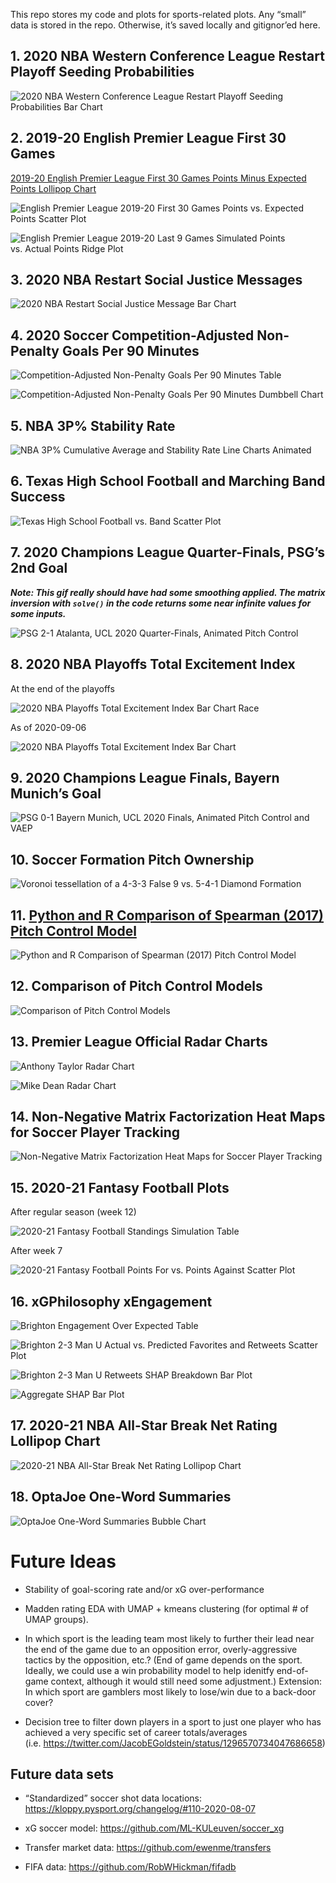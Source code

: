 
This repo stores my code and plots for sports-related plots. Any “small”
data is stored in the repo. Otherwise, it’s saved locally and
gitignor’ed here.

## 1. 2020 NBA Western Conference League Restart Playoff Seeding Probabilities

![2020 NBA Western Conference League Restart Playoff Seeding
Probabilities Bar
Chart](01-nba_seed_p/nba_seed_p.png "2020 NBA Western Conference League Restart Playoff Seeding Probabilities Bar Chart")

## 2. 2019-20 English Premier League First 30 Games

[2019-20 English Premier League First 30 Games Points Minus Expected
Points Lollipop
Chart](02-epl_since_break/epl_before_break_pts_minus_xpts.png "2019-20 English Premier League First 30 Games Points Minus Expected Points Lollipop Chart")

![English Premier League 2019-20 First 30 Games Points vs. Expected
Points Scatter
Plot](02-epl_since_break/epl_before_break_pts_vs_xpts.png "English Premier League 2019-20 First 30 Games Points vs. Expected Points Scatter Plot")

![English Premier League 2019-20 Last 9 Games Simulated Points
vs. Actual Points Ridge
Plot](02-epl_since_break/epl_after_break_pts_sim.png "English Premier League 2019-20 Last 9 Games Simulated Points vs. Actual Points Ridge Plot")

## 3. 2020 NBA Restart Social Justice Messages

![2020 NBA Restart Social Justice Message Bar
Chart](03-2020_nba_social_justice/2020_nba_social_justice.png "2020 NBA Restart Social Justice Message Bar Chart")

## 4. 2020 Soccer Competition-Adjusted Non-Penalty Goals Per 90 Minutes

![Competition-Adjusted Non-Penalty Goals Per 90 Minutes
Table](04-2020_ucl_npg90_adj/04_ucl_npg90_adj.utf8.png "Competition-Adjusted Non-Penalty Goals Per 90 Minutes Table")

![Competition-Adjusted Non-Penalty Goals Per 90 Minutes Dumbbell
Chart](04-2020_ucl_npg90_adj/ucl_npg90_adj.png "Competition-Adjusted Non-Penalty Goals Per 90 Minutes Dumbbell Chart")

## 5. NBA 3P% Stability Rate

![NBA 3P% Cumulative Average and Stability Rate Line Charts
Animated](05-nba_3fg_stability/nba_3p_stability.gif "NBA 3P% Cumulative Average and Stability Rate Line Charts Animated")

## 6. Texas High School Football and Marching Band Success

![Texas High School Football vs. Band Scatter
Plot](06-tx_hs/tx_hs_fb_band.png "Texas High School Football vs. Band Scatter Plot")

## 7. 2020 Champions League Quarter-Finals, PSG’s 2nd Goal

***Note: This gif really should have had some smoothing applied. The
matrix inversion with `solve()` in the code returns some near infinite
values for some inputs.***

![PSG 2-1 Atalanta, UCL 2020 Quarter-Finals, Animated Pitch
Control](07-2020_ucl_psg_ata/ucl_2020_psg_atl.gif "PSG 2-1 Atalanta, UCL 2020 Quarter-Finals, Animated Pitch Control")

## 8. 2020 NBA Playoffs Total Excitement Index

At the end of the playoffs

![2020 NBA Playoffs Total Excitement Index Bar Chart
Race](08-2020_nba_playoffs_excitement_index/2020_nba_playoffs_excitement_index_20201010.gif "2020 NBA Playoffs Total Excitement Index Bar Chart Race")

As of 2020-09-06

![2020 NBA Playoffs Total Excitement Index Bar
Chart](08-2020_nba_playoffs_excitement_index/2020_nba_playoffs_excitement_index_20200907.png "2020 NBA Playoffs Total Excitement Index Bar Chart")

## 9. 2020 Champions League Finals, Bayern Munich’s Goal

![PSG 0-1 Bayern Munich, UCL 2020 Finals, Animated Pitch Control and
VAEP](09-2020_ucl_psg_mun_w_vaep/ucl_2020_psg_mun.gif "PSG 0-1 Bayern Munich, UCL 2020 Finals, Animated Pitch Control and VAEP")

## 10. Soccer Formation Pitch Ownership

![Voronoi tessellation of a 4-3-3 False 9 vs. 5-4-1 Diamond
Formation](10-soccer_formations/4-3-3-falsenineattack_v_5-4-1-diamond.png "Voronoi tessellation of a 4-3-3 False 9 vs. 5-4-1 Diamond Formation")

## 11. [Python and R Comparison of Spearman (2017) Pitch Control Model](https://tonyelhabr.rbind.io/post/soccer-pitch-control-r/)

![Python and R Comparison of Spearman (2017) Pitch Control
Model](11-pitch_control_spearman/viz_pc_823_combined.png "Python and R Comparison of Spearman (2017) Pitch Control Model")

## 12. Comparison of Pitch Control Models

![Comparison of Pitch Control
Models](12-pitch_control_compare/pc_fb_v_spearman___fb_v_vor.gif "Comparison of Pitch Control Models")

## 13. Premier League Official Radar Charts

![Anthony Taylor Radar
Chart](13-soccer_refs/Anthony%20Taylor_w_logo.png "Anthony Taylor Radar Chart")

![Mike Dean Radar
Chart](13-soccer_refs/Mike%20Dean_w_logo.png "Mike Dean Radar Chart")

## 14. Non-Negative Matrix Factorization Heat Maps for Soccer Player Tracking

![Non-Negative Matrix Factorization Heat Maps for Soccer Player
Tracking](14-soccer_nnmf/viz_nnmf_dimensions_1to9_r_smooth.jpg "Non-Negative Matrix Factorization Heat Maps for Soccer Player Tracking")

## 15. 2020-21 Fantasy Football Plots

After regular season (week 12)

![2020-21 Fantasy Football Standings Simulation
Table](15-2020_ff/viz_standings_tile_2020.png "2020-21 Fantasy Football Standings Simulation Table")

After week 7

![2020-21 Fantasy Football Points For vs. Points Against Scatter
Plot](15-2020_ff/viz_scores_cusum_2020-07.png "2020-21 Fantasy Football Points For vs. Points Against Scatter Plot")

## 16. xGPhilosophy xEngagement

![Brighton Engagement Over Expected
Table](16-xGPhilosopy/tb_ex.png "Brighton Engagement Over Expected Table")

![Brighton 2-3 Man U Actual vs. Predicted Favorites and Retweets Scatter
Plot](16-xGPhilosopy/viz_preds_ex.png "Brighton 2-3 Man U Actual vs. Predicted Favorites and Retweets Scatter Plot")

![Brighton 2-3 Man U Retweets SHAP Breakdown Bar
Plot](16-xGPhilosopy/viz_shap_ex.png "Brighton 2-3 Man U Actual vs. Retweets SHAP Breakdown Bar Plot")

![Aggregate SHAP Bar
Plot](16-xGPhilosopy/viz_shap_agg.png "Aggregate SHAP Bar Plot")

## 17. 2020-21 NBA All-Star Break Net Rating Lollipop Chart

![2020-21 NBA All-Star Break Net Rating Lollipop
Chart](17-nba_allstar_break_nrtg/viz_nba_allstar_break_2021.png "2020-21 NBA All-Star Break Net Rating Lollipop Chart")

## 18. OptaJoe One-Word Summaries

![OptaJoe One-Word Summaries Bubble
Chart](18-OptaJoe/bubble_optajoe_wide_w_logo.png "OptaJoe One-Word Summaries Bubble Chart")

# Future Ideas

-   Stability of goal-scoring rate and/or xG over-performance

-   Madden rating EDA with UMAP + kmeans clustering (for optimal \# of
    UMAP groups).

-   In which sport is the leading team most likely to further their lead
    near the end of the game due to an opposition error,
    overly-aggressive tactics by the opposition, etc.? (End of game
    depends on the sport. Ideally, we could use a win probability model
    to help idenitfy end-of-game context, although it would still need
    some adjustment.) Extension: In which sport are gamblers most likely
    to lose/win due to a back-door cover?

-   Decision tree to filter down players in a sport to just one player
    who has achieved a very specific set of career totals/averages
    (i.e. <https://twitter.com/JacobEGoldstein/status/1296570734047686658>)

## Future data sets

-   “Standardized” soccer shot data locations:
    <https://kloppy.pysport.org/changelog/#110-2020-08-07>

-   xG soccer model: <https://github.com/ML-KULeuven/soccer_xg>

-   Transfer market data: <https://github.com/ewenme/transfers>

-   FIFA data: <https://github.com/RobWHickman/fifadb>
